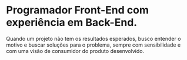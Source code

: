 # Programador Front-End com experiência em Back-End. 
Quando um projeto não tem os resultados esperados, busco entender o motivo e buscar soluções para o problema, sempre com sensibilidade e com uma visão de consumidor do produto desenvolvido.
